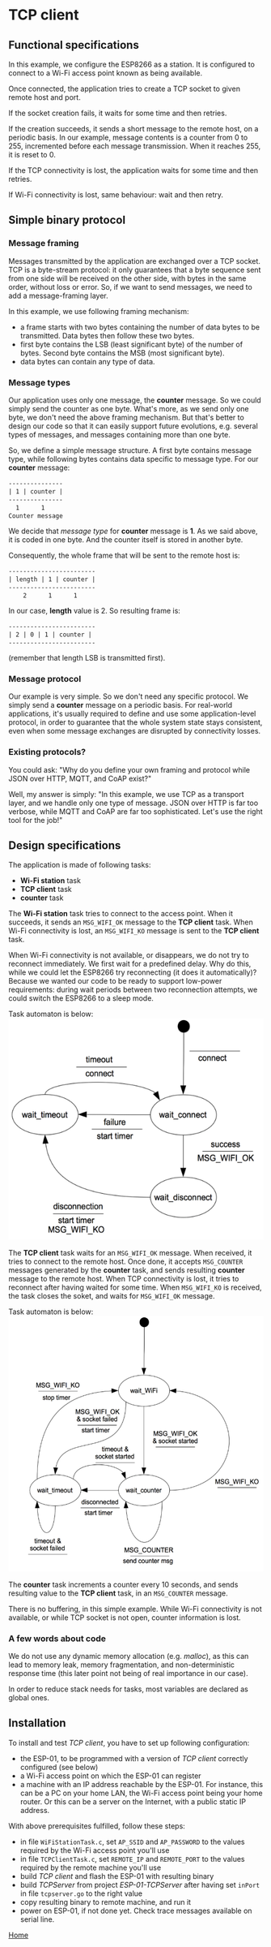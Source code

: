 # TCP client #

## Functional specifications ##

In this example, we configure the ESP8266 as a station. It is configured to connect to a Wi-Fi access point known as being available.

Once connected, the application tries to create a TCP socket to given remote host and port.

If the socket creation fails, it waits for some time and then retries.

If the creation succeeds, it sends a short message to the remote host, on a periodic basis. In our example, message contents is a counter from 0 to 255, incremented before each message transmission. When it reaches 255, it is reset to 0.

If the TCP connectivity is lost, the application waits for some time and then retries.

If Wi-Fi connectivity is lost, same behaviour: wait and then retry.

## Simple binary protocol ##

### Message framing ###

Messages transmitted by the application are exchanged over a TCP socket. TCP is a byte-stream protocol: it only guarantees that a byte sequence sent from one side will be received on the other side, with bytes in the same order, without loss or error. So, if we want to send messages, we need to add a message-framing layer.

In this example, we use following framing mechanism:

* a frame starts with two bytes containing the number of data bytes to be transmitted. Data bytes then follow these two bytes.
* first byte contains the LSB (least significant byte) of the number of bytes. Second byte contains the MSB (most significant byte).
* data bytes can contain any type of data.

### Message types ###

Our application uses only one message, the **counter** message. So we could simply send the counter as one byte. What's more, as we send only one byte, we don't need the above framing mechanism. But that's better to design our code so that it can easily support future evolutions, e.g. several types of messages, and messages containing more than one byte.

So, we define a simple message structure. A first byte contains message type, while following bytes contains data specific to message type. For our **counter** message:

```
---------------
| 1 | counter |
---------------
  1      1     
Counter message
```

We decide that *message type* for **counter** message is **1**. As we said above, it is coded in one byte. And the counter itself is stored in another byte.

Consequently, the whole frame that will be sent to the remote host is:

```
------------------------
| length | 1 | counter |
------------------------
    2      1      1     
```

In our case, **length** value is 2. So resulting frame is:

```
------------------------
| 2 | 0 | 1 | counter |
------------------------
```
(remember that length LSB is transmitted first).

### Message protocol ###

Our example is very simple. So we don't need any specific protocol. We simply send a **counter** message on a periodic basis. For real-world applications, it's usually required to define and use some application-level protocol, in order to guarantee that the whole system state stays consistent, even when some message exchanges are disrupted by connectivity losses.

### Existing protocols? ###

You could ask: "Why do you define your own framing and protocol while JSON over HTTP, MQTT, and CoAP exist?"

Well, my answer is simply: "In this example, we use TCP as a transport layer, and we handle only one type of message. JSON over HTTP is far too verbose, while MQTT and CoAP are far too sophisticated. Let's use the right tool for the job!"

## Design specifications ##

The application is made of following tasks:

* **Wi-Fi station** task
* **TCP client** task
* **counter** task

The **Wi-Fi station** task tries to connect to the access point. When it succeeds, it sends an `MSG_WIFI_OK` message to the **TCP client** task. When Wi-Fi connectivity is lost, an `MSG_WIFI_KO` message is sent to the **TCP client** task.

When Wi-Fi connectivity is not available, or disappears, we do not try to reconnect immediately. We first wait for a predefined delay. Why do this, while we could let the ESP8266 try reconnecting (it does it automatically)? Because we wanted our code to be ready to support low-power requirements: during wait periods between two reconnection attempts, we could switch the ESP8266 to a sleep mode.

Task automaton is below:
![](wiFiStation-task1-automaton.png)

The **TCP client** task waits for an `MSG_WIFI_OK` message. When received, it tries to connect to the remote host. Once done, it accepts `MSG_COUNTER` messages generated by the **counter** task, and sends resulting **counter** message to the remote host. When TCP connectivity is lost, it tries to reconnect after having waited for some time. When `MSG_WIFI_KO` is received, the task closes the soket, and waits for `MSG_WIFI_OK` message.

Task automaton is below:
![](TCPclient-task1-automaton.png)

The **counter** task increments a counter every 10 seconds, and sends resulting value to the **TCP client** task, in an `MSG_COUNTER` message.

There is no buffering, in this simple example. While Wi-Fi connectivity is not available, or while TCP socket is not open, counter information is lost.

### A few words about code ###

We do not use any dynamic memory allocation (e.g. *malloc*), as this can lead to memory leak, memory fragmentation, and non-deterministic response time (this later point not being of real importance in our case).

In order to reduce stack needs for tasks, most variables are declared as global ones.

## Installation ##

To install and test *TCP client*, you have to set up following configuration:

* the ESP-01, to be programmed with a version of *TCP client* correctly configured (see below)
* a Wi-Fi access point on which the ESP-01 can register
* a machine with an IP address reachable by the ESP-01. For instance, this can be a PC on your home LAN, the Wi-Fi access point being your home router. Or this can be a server on the Internet, with a public static IP address.

With above prerequisites fulfilled, follow these steps:

* in file `WiFiStationTask.c`, set `AP_SSID` and `AP_PASSWORD` to the values required by the Wi-Fi access point you'll use
* in file `TCPClientTask.c`, set `REMOTE_IP` and `REMOTE_PORT` to the values required by the remote machine you'll use
* build *TCP client* and flash the ESP-01 with resulting binary
* build *TCPServer* from project *ESP-01-TCPServer* after having set `inPort` in file `tcpserver.go` to the right value
* copy resulting binary to remote machine, and run it
* power on ESP-01, if not done yet. Check trace messages available on serial line.

[Home](design.md)